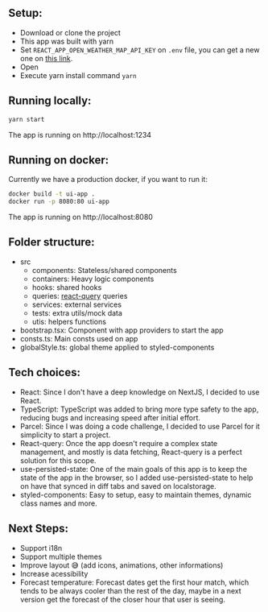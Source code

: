 ## Setup:

- Download or clone the project
- This app was built with yarn
- Set `REACT_APP_OPEN_WEATHER_MAP_API_KEY` on `.env` file, you can get a new one on [this link](https://home.openweathermap.org/api_keys).
- Open
- Execute yarn install command `yarn`

## Running locally:

```bash
yarn start
```

The app is running on http://localhost:1234

## Running on docker:

Currently we have a production docker, if you want to run it:

```bash
docker build -t ui-app .
docker run -p 8080:80 ui-app
```

The app is running on http://localhost:8080

## Folder structure:

- src
  - components: Stateless/shared components
  - containers: Heavy logic components
  - hooks: shared hooks
  - queries: [react-query](https://tanstack.com/query/v4/) queries
  - services: external services
  - tests: extra utils/mock data
  - utis: helpers functions
- bootstrap.tsx: Component with app providers to start the app
- consts.ts: Main consts used on app
- globalStyle.ts: global theme applied to styled-components

## Tech choices:

- React: Since I don't have a deep knowledge on NextJS, I decided to use React.
- TypeScript: TypeScript was added to bring more type safety to the app, reducing bugs and increasing speed after initial effort.
- Parcel: Since I was doing a code challenge, I decided to use Parcel for it simplicity to start a project.
- React-query: Once the app doesn't require a complex state management, and mostly is data fetching, React-query is a perfect solution for this scope.
- use-persisted-state: One of the main goals of this app is to keep the state of the app in the browser, so I added use-persisted-state to help on have that synced in diff tabs and saved on localstorage.
- styled-components: Easy to setup, easy to maintain themes, dynamic class names and more.

## Next Steps:

- Support i18n
- Support multiple themes
- Improve layout 😅 (add icons, animations, other informations)
- Increase acessibility
- Forecast temperature: Forecast dates get the first hour match, which tends to be always cooler than the rest of the day, maybe in a next version get the forecast of the closer hour that user is seeing.
